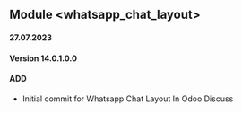 ## Module <whatsapp_chat_layout>

#### 27.07.2023
#### Version 14.0.1.0.0
#### ADD
- Initial commit for Whatsapp Chat Layout In Odoo Discuss
